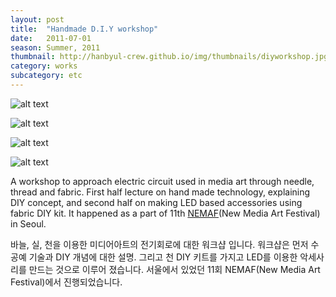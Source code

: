 ```yaml
---
layout: post
title:  "Handmade D.I.Y workshop"
date:   2011-07-01
season: Summer, 2011
thumbnail: http://hanbyul-crew.github.io/img/thumbnails/diyworkshop.jpg
category: works
subcategory: etc
---
```


![alt text](http://www.nemaf.net/xe/files/attach/images/403/259/011/45b56f15d883e086a80325534661ddea.jpg "HandMade D.I.Y workshops 0")


![alt text](http://www.nemaf.net/xe/files/attach/images/403/259/011/fc580ef44a9429c94d95780b532354e2_1.jpg "HandMade D.I.Y workshops 1")


![alt text](http://www.nemaf.net/xe/files/attach/images/403/259/011/0e481c3859bf8c8a7a4e85c19b093c23.jpg "HandMade D.I.Y workshops 2")


![alt text](http://www.nemaf.net/xe/files/attach/images/403/259/011/f8488b997f31edfe7be445a844172dd3_1.jpg "HandMade D.I.Y workshops 3")


A workshop to approach electric circuit used in media art through needle, thread and fabric. 
First half lecture on hand made technology, explaining DIY concept, and second half on making LED based accessories using fabric DIY kit. It happened as a part of 11th [NEMAF](http://www.nemaf.net/ "NEMAF Homepage")(New Media Art Festival) in Seoul.

바늘, 실, 천을 이용한 미디어아트의 전기회로에 대한 워크샵 입니다. 워크샵은 먼저 수공예 기술과 DIY 개념에 대한 설명. 그리고 천 DIY 키트를 가지고 LED를 이용한 악세사리를 만드는 것으로 이루어 졌습니다. 서울에서 있었던 11회  NEMAF(New Media Art Festival)에서 진행되었습니다. 
